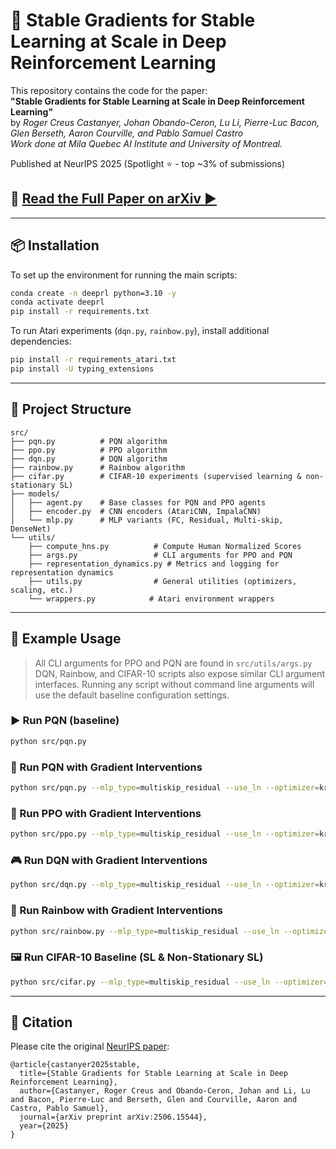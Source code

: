 
# 🧠 Stable Gradients for Stable Learning at Scale in Deep Reinforcement Learning

This repository contains the code for the paper:  
**"Stable Gradients for Stable Learning at Scale in Deep Reinforcement Learning"**  
by *Roger Creus Castanyer, Johan Obando-Ceron, Lu Li, Pierre-Luc Bacon, Glen Berseth, Aaron Courville, and Pablo Samuel Castro*  
*Work done at Mila Quebec AI Institute and University of Montreal.*

Published at NeurIPS 2025 (Spotlight ⭐ - top ~3% of submissions)

## 📄 **[Read the Full Paper on arXiv ▶️](https://arxiv.org/pdf/2506.15544.pdf)**
---

## 📦 Installation

To set up the environment for running the main scripts:

```bash
conda create -n deeprl python=3.10 -y
conda activate deeprl
pip install -r requirements.txt
```

To run Atari experiments (`dqn.py`, `rainbow.py`), install additional dependencies:

```bash
pip install -r requirements_atari.txt
pip install -U typing_extensions
```

---

## 📁 Project Structure

```
src/
├── pqn.py          # PQN algorithm
├── ppo.py          # PPO algorithm
├── dqn.py          # DQN algorithm
├── rainbow.py      # Rainbow algorithm
├── cifar.py        # CIFAR-10 experiments (supervised learning & non-stationary SL)
├── models/
│   ├── agent.py    # Base classes for PQN and PPO agents
│   ├── encoder.py  # CNN encoders (AtariCNN, ImpalaCNN)
│   └── mlp.py      # MLP variants (FC, Residual, Multi-skip, DenseNet)
└── utils/
    ├── compute_hns.py          # Compute Human Normalized Scores
    ├── args.py                 # CLI arguments for PPO and PQN
    ├── representation_dynamics.py # Metrics and logging for representation dynamics
    ├── utils.py                # General utilities (optimizers, scaling, etc.)
    └── wrappers.py            # Atari environment wrappers
```

---

## 🚀 Example Usage

> All CLI arguments for PPO and PQN are found in `src/utils/args.py`  
> DQN, Rainbow, and CIFAR-10 scripts also expose similar CLI argument interfaces.
> Running any script without command line arguments will use the default baseline configuration settings.

### ▶️ Run PQN (baseline)
```bash
python src/pqn.py
```

### 🔬 Run PQN with Gradient Interventions
```bash
python src/pqn.py --mlp_type=multiskip_residual --use_ln --optimizer=kron
```

### 🧗 Run PPO with Gradient Interventions
```bash
python src/ppo.py --mlp_type=multiskip_residual --use_ln --optimizer=kron
```

### 🎮 Run DQN with Gradient Interventions
```bash
python src/dqn.py --mlp_type=multiskip_residual --use_ln --optimizer=kron
```

### 🌈 Run Rainbow with Gradient Interventions
```bash
python src/rainbow.py --mlp_type=multiskip_residual --use_ln --optimizer=kron
```

### 🖼️ Run CIFAR-10 Baseline (SL & Non-Stationary SL)
```bash
python src/cifar.py --mlp_type=multiskip_residual --use_ln --optimizer=kron
```

---

## 📄 Citation
Please cite the original [NeurIPS paper](https://arxiv.org/abs/2506.15544):

```
@article{castanyer2025stable,
  title={Stable Gradients for Stable Learning at Scale in Deep Reinforcement Learning},
  author={Castanyer, Roger Creus and Obando-Ceron, Johan and Li, Lu and Bacon, Pierre-Luc and Berseth, Glen and Courville, Aaron and Castro, Pablo Samuel},
  journal={arXiv preprint arXiv:2506.15544},
  year={2025}
}
```

